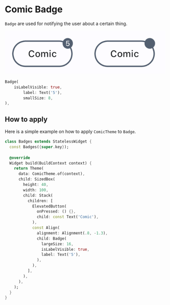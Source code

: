 # Comic Badge


`Badge` are used for notifying the user about a certain thing. 


![Comic Badge](../../images/comic.badge.png)

```dart
Badge(
    isLabelVisible: true,
        label: Text('5'),
        smallSize: 8,
),
```

## How to apply

Here is a simple example on how to apply `ComicTheme` to `Badge`.

```dart
class Badges extends StatelessWidget {
  const Badges({super.key});

  @override
  Widget build(BuildContext context) {
    return Theme(
      data: ComicTheme.of(context),
      child: SizedBox(
        height: 40,
        width: 100,
        child: Stack(
          children: [
            ElevatedButton(
              onPressed: () {},
              child: const Text('Comic'),
            ),
            const Align(
              alignment: Alignment(.8, -1.3),
              child: Badge(
                largeSize: 16,
                isLabelVisible: true,
                label: Text('5'),
              ),
            ),
          ],
        ),
      ),
    );
  }
}
```